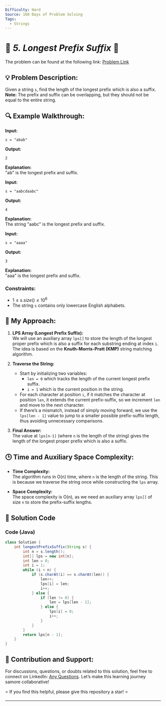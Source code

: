 ```yaml
---
Difficulty: Hard
Source: 160 Days of Problem Solving
Tags:
  - Strings
---
```


# 🚀 _5. Longest Prefix Suffix_ 🧠

The problem can be found at the following link: [Problem Link](https://www.geeksforgeeks.org/batch/gfg-160-problems/track/string-bonus-problems/problem/longest-prefix-suffix2527)

## 💡 **Problem Description:**

Given a string `s`, find the length of the longest prefix which is also a suffix.  
**Note:** The prefix and suffix can be overlapping, but they should not be equal to the entire string.

## 🔍 **Example Walkthrough:**

**Input:**

```
s = "abab"
```

**Output:**

```
2
```

**Explanation:**  
"ab" is the longest prefix and suffix.

**Input:**

```
s = "aabcdaabc"
```

**Output:**

```
4
```

**Explanation:**  
The string "aabc" is the longest prefix and suffix.

**Input:**

```
s = "aaaa"
```

**Output:**

```
3
```

**Explanation:**  
"aaa" is the longest prefix and suffix.

### Constraints:

- $1 \leq s.size() \leq 10^6$
- The string `s` contains only lowercase English alphabets.

## 🎯 **My Approach:**

1. **LPS Array (Longest Prefix Suffix):**  
   We will use an auxiliary array `lps[]` to store the length of the longest proper prefix which is also a suffix for each substring ending at index `i`. The idea is based on the **Knuth-Morris-Pratt (KMP)** string matching algorithm.

2. **Traverse the String:**

   - Start by initializing two variables:
     - `len = 0` which tracks the length of the current longest prefix suffix.
     - `i = 1` which is the current position in the string.
   - For each character at position `i`, if it matches the character at position `len`, it extends the current prefix-suffix, so we increment `len` and move to the next character.
   - If there’s a mismatch, instead of simply moving forward, we use the `lps[len - 1]` value to jump to a smaller possible prefix-suffix length, thus avoiding unnecessary comparisons.

3. **Final Answer:**  
   The value at `lps[n-1]` (where `n` is the length of the string) gives the length of the longest proper prefix which is also a suffix.

## 🕒 **Time and Auxiliary Space Complexity:**

- **Time Complexity:**  
  The algorithm runs in O(n) time, where `n` is the length of the string. This is because we traverse the string once while constructing the `lps` array.

- **Space Complexity:**  
  The space complexity is O(n), as we need an auxiliary array `lps[]` of size `n` to store the prefix-suffix lengths.

## 📝 **Solution Code**
### Code (Java)

```java
class Solution {
    int longestPrefixSuffix(String s) {
        int n = s.length();
        int[] lps = new int[n];
        int len = 0;
        int i = 1;
        while (i < n) {
            if (s.charAt(i) == s.charAt(len)) {
                len++;
                lps[i] = len;
                i++;
            } else {
                if (len != 0) {
                    len = lps[len - 1];
                } else {
                    lps[i] = 0;
                    i++;
                }
            }
        }
        return lps[n - 1];
    }
}
```
## 🎯 Contribution and Support:

For discussions, questions, or doubts related to this solution, feel free to connect on LinkedIn: [Any Questions](https://www.linkedin.com/in/sanjana-yadav007). Let’s make this learning journey samore collaborative!

⭐ If you find this helpful, please give this repository a star! ⭐

---
